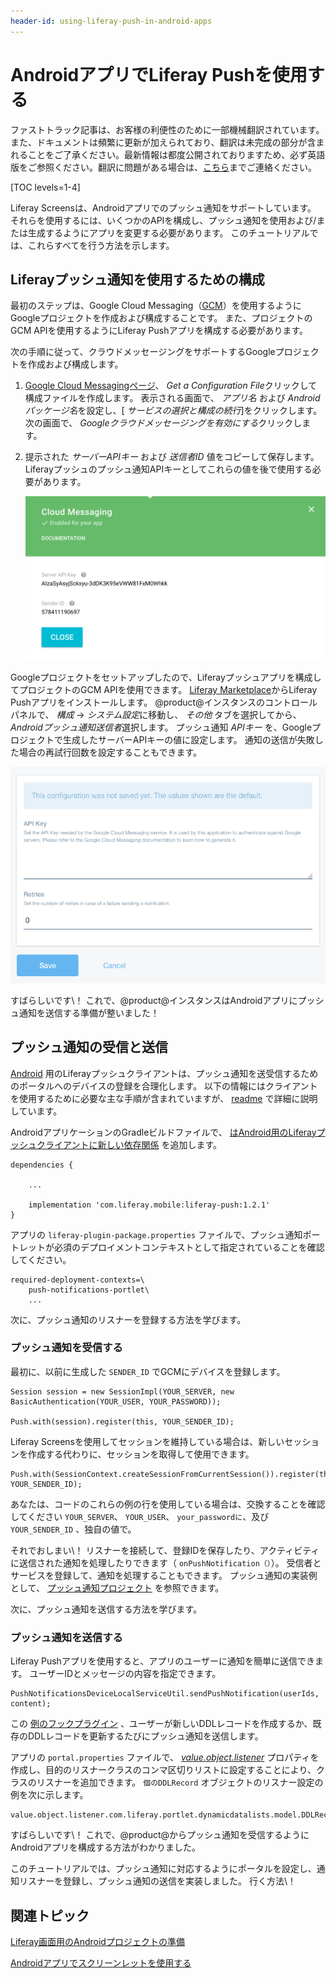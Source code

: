 ```yaml
---
header-id: using-liferay-push-in-android-apps
---
```


# AndroidアプリでLiferay Pushを使用する

<p class="alert alert-info"><span class="wysiwyg-color-blue120">ファストトラック記事は、お客様の利便性のために一部機械翻訳されています。また、ドキュメントは頻繁に更新が加えられており、翻訳は未完成の部分が含まれることをご了承ください。最新情報は都度公開されておりますため、必ず英語版をご参照ください。翻訳に問題がある場合は、<a href="mailto:support-content-jp@liferay.com">こちら</a>までご連絡ください。</span></p>

[TOC levels=1-4]

Liferay Screensは、Androidアプリでのプッシュ通知をサポートしています。 それらを使用するには、いくつかのAPIを構成し、プッシュ通知を使用および/または生成するようにアプリを変更する必要があります。 このチュートリアルでは、これらすべてを行う方法を示します。

## Liferayプッシュ通知を使用するための構成

最初のステップは、Google Cloud Messaging（[GCM](https://developers.google.com/cloud-messaging/)）を使用するようにGoogleプロジェクトを作成および構成することです。 また、プロジェクトのGCM APIを使用するようにLiferay Pushアプリを構成する必要があります。

次の手順に従って、クラウドメッセージングをサポートするGoogleプロジェクトを作成および構成します。

1.  [Google Cloud Messagingページ](https://developers.google.com/cloud-messaging/android/start/)、 *Get a Configuration File*クリックして構成ファイルを作成します。 表示される画面で、 *アプリ名* および *Androidパッケージ名*を設定し、[ *サービスの選択と構成の続行*]をクリックします。 次の画面で、 *Googleクラウドメッセージングを有効にする*クリックします。

2.  提示された *サーバーAPIキー* および *送信者ID* 値をコピーして保存します。 Liferayプッシュのプッシュ通知APIキーとしてこれらの値を後で使用する必要があります。

    ![図1：Liferay Pushを有効にするには、サーバーAPIキーと送信者IDが必要です。](../../../images/screens-android-push-project-and-server-key.png)

Googleプロジェクトをセットアップしたので、Liferayプッシュアプリを構成してプロジェクトのGCM APIを使用できます。 [Liferay Marketplace](http://www.liferay.com/marketplace)からLiferay Pushアプリをインストールします。 @product@インスタンスのコントロールパネルで、 *構成* → *システム設定*に移動し、 *その他* タブを選択してから、 *Androidプッシュ通知送信者*選択します。 プッシュ通知 *APIキー* を、Googleプロジェクトで生成したサーバーAPIキーの値に設定します。 通知の送信が失敗した場合の再試行回数を設定することもできます。

![図2：APIキーと再試行回数を@product@インスタンスに設定します。](../../../images/push-android-settings.png)

すばらしいです\！ これで、@product@インスタンスはAndroidアプリにプッシュ通知を送信する準備が整いました！

## プッシュ通知の受信と送信

[Android](https://github.com/liferay-mobile/liferay-push-android) 用のLiferayプッシュクライアントは、プッシュ通知を送受信するためのポータルへのデバイスの登録を合理化します。 以下の情報にはクライアントを使用するために必要な主な手順が含まれていますが、 [readme](https://github.com/liferay-mobile/liferay-push-android/blob/master/README.md) で詳細に説明しています。

AndroidアプリケーションのGradleビルドファイルで、 [はAndroid用のLiferayプッシュクライアントに新しい依存関係](/docs/7-1/tutorials/-/knowledge_base/t/configuring-dependencies) を追加します。

    dependencies {
    
        ...
    
        implementation 'com.liferay.mobile:liferay-push:1.2.1'
    }

アプリの `liferay-plugin-package.properties` ファイルで、プッシュ通知ポートレットが必須のデプロイメントコンテキストとして指定されていることを確認してください。

    required-deployment-contexts=\
        push-notifications-portlet\
        ...

次に、プッシュ通知のリスナーを登録する方法を学びます。

### プッシュ通知を受信する

最初に、以前に生成した `SENDER_ID` でGCMにデバイスを登録します。

    Session session = new SessionImpl(YOUR_SERVER, new BasicAuthentication(YOUR_USER, YOUR_PASSWORD));
    
    Push.with(session).register(this, YOUR_SENDER_ID);

Liferay Screensを使用してセッションを維持している場合は、新しいセッションを作成する代わりに、セッションを取得して使用できます。

    Push.with(SessionContext.createSessionFromCurrentSession()).register(this, YOUR_SENDER_ID);

あなたは、コードのこれらの例の行を使用している場合は、交換することを確認してください `YOUR_SERVER`、 `YOUR_USER`、 `your_passwordに`、及び `YOUR_SENDER_ID` 、独自の値で。

それでおしまい\！ リスナーを接続して、登録IDを保存したり、アクティビティに送信された通知を処理したりできます（ `onPushNotification（）`）。 受信者とサービスを登録して、通知を処理することもできます。 プッシュ通知の実装例として、 [プッシュ通知プロジェクト](https://github.com/liferay/liferay-screens/tree/master/android/samples/pushnotifications) を参照できます。

次に、プッシュ通知を送信する方法を学びます。

### プッシュ通知を送信する

Liferay Pushアプリを使用すると、アプリのユーザーに通知を簡単に送信できます。 ユーザーIDとメッセージの内容を指定できます。

    PushNotificationsDeviceLocalServiceUtil.sendPushNotification(userIds, content);

この [例のフックプラグイン](https://github.com/nhpatt/push-with-ddl-hook) 、ユーザーが新しいDDLレコードを作成するか、既存のDDLレコードを更新するたびにプッシュ通知を送信します。

アプリの `portal.properties` ファイルで、 [*value.object.listener*](https://docs.liferay.com/portal/6.2/propertiesdoc/portal.properties.html#Value%20Object) プロパティを作成し、目的のリスナークラスのコンマ区切りリストに設定することにより、クラスのリスナーを追加できます。 `個のDDLRecord` オブジェクトのリスナー設定の例を次に示します。

    value.object.listener.com.liferay.portlet.dynamicdatalists.model.DDLRecord=com.liferay.push.hooks.DDLRecordModelListener

すばらしいです\！ これで、@product@からプッシュ通知を受信するようにAndroidアプリを構成する方法がわかりました。

このチュートリアルでは、プッシュ通知に対応するようにポータルを設定し、通知リスナーを登録し、プッシュ通知の送信を実装しました。 行く方法\！

## 関連トピック

[Liferay画面用のAndroidプロジェクトの準備](/docs/7-1/tutorials/-/knowledge_base/t/preparing-android-projects-for-liferay-screens)

[Androidアプリでスクリーンレットを使用する](/docs/7-1/tutorials/-/knowledge_base/t/using-screenlets-in-android-apps)
